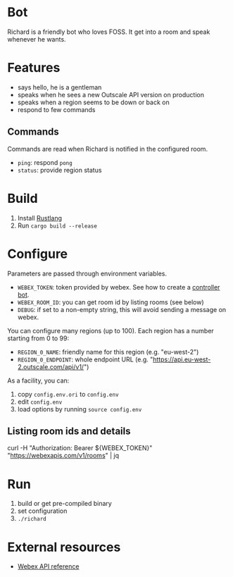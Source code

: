 # Bot

Richard is a friendly bot who loves FOSS.
It get into a room and speak whenever he wants.

# Features

- says hello, he is a gentleman
- speaks when he sees a new Outscale API version on production
- speaks when a region seems to be down or back on
- respond to few commands

## Commands

Commands are read when Richard is notified in the configured room.
- `ping`: respond `pong`
- `status`: provide region status

# Build

1. Install [Rustlang](https://www.rust-lang.org/)
2. Run `cargo build --release`

# Configure

Parameters are passed through environment variables.

- `WEBEX_TOKEN`: token provided by webex. See how to create a [controller bot](https://developer.webex.com/docs/bots).
- `WEBEX_ROOM_ID`: you can get room id by listing rooms (see below)
- `DEBUG`: if set to a non-empty string, this will avoid sending a message on webex.

You can configure many regions (up to 100). Each region has a number starting from 0 to 99:
- `REGION_0_NAME`: friendly name for this region (e.g. "eu-west-2")
- `REGION_0_ENDPOINT`: whole endpoint URL (e.g. "https://api.eu-west-2.outscale.com/api/v1/")

As a facility, you can:
1. copy `config.env.ori` to `config.env`
2. edit `config.env`
3. load options by running `source config.env`

## Listing room ids and details

curl -H "Authorization: Bearer ${WEBEX_TOKEN}" "https://webexapis.com/v1/rooms" | jq

# Run

1. build or get pre-compiled binary
2. set configuration
3. `./richard`

# External resources

- [Webex API reference](https://developer.webex.com/docs/api/basics)
